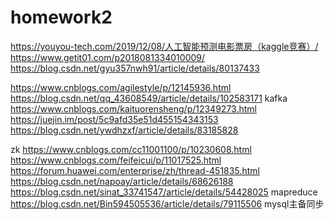 # homework2
https://youyou-tech.com/2019/12/08/人工智能预测电影票房（kaggle竞赛）/
https://www.getit01.com/p2018081334010009/
https://blog.csdn.net/gyu357nwh91/article/details/80137433

https://www.cnblogs.com/agilestyle/p/12145936.html
https://blog.csdn.net/qq_43608549/article/details/102583171
kafka  https://www.cnblogs.com/kaituorensheng/p/12349273.html https://juejin.im/post/5c9afd35e51d455154343153 https://blog.csdn.net/ywdhzxf/article/details/83185828

zk https://www.cnblogs.com/cc11001100/p/10230608.html
https://www.cnblogs.com/feifeicui/p/11017525.html
https://forum.huawei.com/enterprise/zh/thread-451835.html
https://blog.csdn.net/napoay/article/details/68626188
https://blog.csdn.net/sinat_33741547/article/details/54428025 mapreduce
https://blog.csdn.net/Bin594505536/article/details/79115506 mysql主备同步
